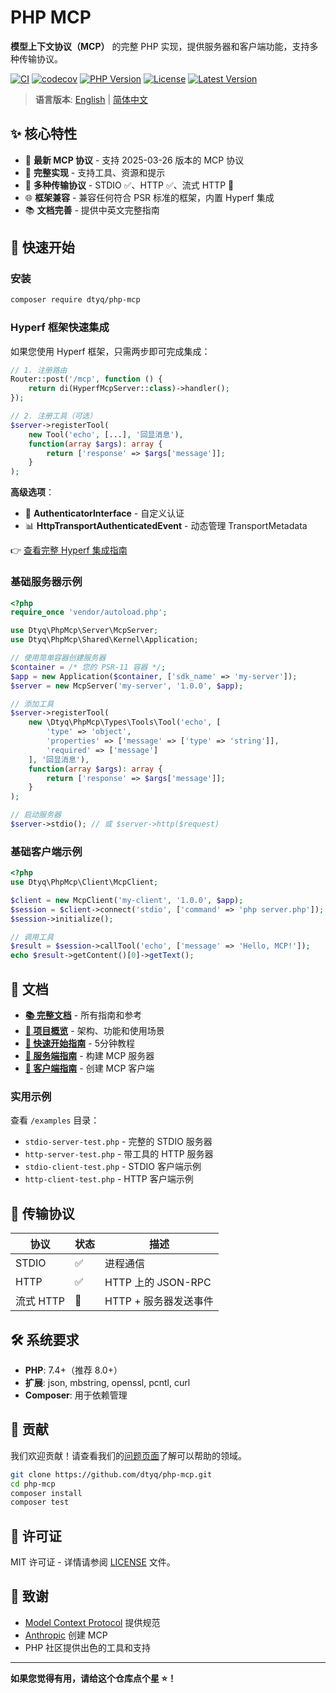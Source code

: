 # PHP MCP

**模型上下文协议（MCP）** 的完整 PHP 实现，提供服务器和客户端功能，支持多种传输协议。

[![CI](https://github.com/dtyq/php-mcp/actions/workflows/ci.yml/badge.svg)](https://github.com/dtyq/php-mcp/actions/workflows/ci.yml)
[![codecov](https://codecov.io/gh/dtyq/php-mcp/branch/master/graph/badge.svg)](https://codecov.io/gh/dtyq/php-mcp)
[![PHP Version](https://img.shields.io/badge/PHP-7.4%20%7C%208.0%20%7C%208.1%20%7C%208.2%20%7C%208.3-blue)](composer.json)
[![License](https://img.shields.io/badge/license-MIT-green.svg)](LICENSE)
[![Latest Version](https://img.shields.io/github/v/release/dtyq/php-mcp)](https://github.com/dtyq/php-mcp/releases)

> **语言版本**: [English](./README.md) | [简体中文](./README_CN.md)

## ✨ 核心特性

- 🚀 **最新 MCP 协议** - 支持 2025-03-26 版本的 MCP 协议
- 🔧 **完整实现** - 支持工具、资源和提示
- 🔌 **多种传输协议** - STDIO ✅、HTTP ✅、流式 HTTP 🚧
- 🌐 **框架兼容** - 兼容任何符合 PSR 标准的框架，内置 Hyperf 集成
- 📚 **文档完善** - 提供中英文完整指南

## 🚀 快速开始

### 安装

```bash
composer require dtyq/php-mcp
```

### Hyperf 框架快速集成

如果您使用 Hyperf 框架，只需两步即可完成集成：

```php
// 1. 注册路由
Router::post('/mcp', function () {
    return di(HyperfMcpServer::class)->handler();
});

// 2. 注册工具（可选）
$server->registerTool(
    new Tool('echo', [...], '回显消息'),
    function(array $args): array {
        return ['response' => $args['message']];
    }
);
```

**高级选项**：
- 🔐 **AuthenticatorInterface** - 自定义认证
- 📊 **HttpTransportAuthenticatedEvent** - 动态管理 TransportMetadata

👉 [查看完整 Hyperf 集成指南](./docs/cn/server/hyperf-integration.md)

### 基础服务器示例

```php
<?php
require_once 'vendor/autoload.php';

use Dtyq\PhpMcp\Server\McpServer;
use Dtyq\PhpMcp\Shared\Kernel\Application;

// 使用简单容器创建服务器
$container = /* 您的 PSR-11 容器 */;
$app = new Application($container, ['sdk_name' => 'my-server']);
$server = new McpServer('my-server', '1.0.0', $app);

// 添加工具
$server->registerTool(
    new \Dtyq\PhpMcp\Types\Tools\Tool('echo', [
        'type' => 'object',
        'properties' => ['message' => ['type' => 'string']],
        'required' => ['message']
    ], '回显消息'),
    function(array $args): array {
        return ['response' => $args['message']];
    }
);

// 启动服务器
$server->stdio(); // 或 $server->http($request)
```

### 基础客户端示例

```php
<?php
use Dtyq\PhpMcp\Client\McpClient;

$client = new McpClient('my-client', '1.0.0', $app);
$session = $client->connect('stdio', ['command' => 'php server.php']);
$session->initialize();

// 调用工具
$result = $session->callTool('echo', ['message' => 'Hello, MCP!']);
echo $result->getContent()[0]->getText();
```

## 📖 文档

- [**📚 完整文档**](./docs/README.md) - 所有指南和参考
- [**📖 项目概览**](./docs/cn/overview.md) - 架构、功能和使用场景
- [**🚀 快速开始指南**](./docs/cn/quick-start.md) - 5分钟教程
- [**🔧 服务端指南**](./docs/cn/server/) - 构建 MCP 服务器
- [**📡 客户端指南**](./docs/cn/client/) - 创建 MCP 客户端

### 实用示例

查看 `/examples` 目录：
- `stdio-server-test.php` - 完整的 STDIO 服务器
- `http-server-test.php` - 带工具的 HTTP 服务器
- `stdio-client-test.php` - STDIO 客户端示例
- `http-client-test.php` - HTTP 客户端示例

## 🌟 传输协议

| 协议 | 状态 | 描述 |
|------|------|------|
| STDIO | ✅ | 进程通信 |
| HTTP | ✅ | HTTP 上的 JSON-RPC |
| 流式 HTTP | 🚧 | HTTP + 服务器发送事件 |

## 🛠️ 系统要求

- **PHP**: 7.4+（推荐 8.0+）
- **扩展**: json, mbstring, openssl, pcntl, curl
- **Composer**: 用于依赖管理

## 🤝 贡献

我们欢迎贡献！请查看我们的[问题页面](https://github.com/dtyq/php-mcp/issues)了解可以帮助的领域。

```bash
git clone https://github.com/dtyq/php-mcp.git
cd php-mcp
composer install
composer test
```

## 📄 许可证

MIT 许可证 - 详情请参阅 [LICENSE](LICENSE) 文件。

## 🙏 致谢

- [Model Context Protocol](https://modelcontextprotocol.io/) 提供规范
- [Anthropic](https://anthropic.com/) 创建 MCP
- PHP 社区提供出色的工具和支持

---

**如果您觉得有用，请给这个仓库点个星 ⭐！** 